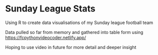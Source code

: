 # Sunday League Stats
Using R to create data visualisations of my Sunday league football team

Data pulled so far from memory and gathered into table form using https://fcpythonvideocoder.netlify.app/

Hoping to use video in future for more detail and deeper insight
